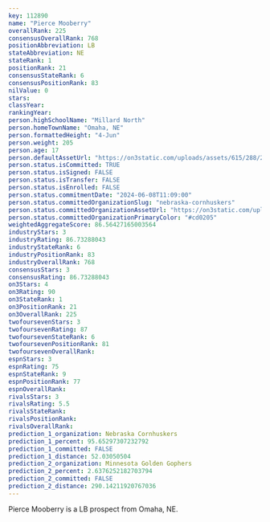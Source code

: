 ```yaml
---
key: 112890
name: "Pierce Mooberry"
overallRank: 225
consensusOverallRank: 768
positionAbbreviation: LB
stateAbbreviation: NE
stateRank: 1
positionRank: 21
consensusStateRank: 6
consensusPositionRank: 83
nilValue: 0
stars: 
classYear: 
rankingYear: 
person.highSchoolName: "Millard North"
person.homeTownName: "Omaha, NE"
person.formattedHeight: "4-Jun"
person.weight: 205
person.age: 17
person.defaultAssetUrl: "https://on3static.com/uploads/assets/615/288/288615.jpg"
person.status.isCommitted: TRUE
person.status.isSigned: FALSE
person.status.isTransfer: FALSE
person.status.isEnrolled: FALSE
person.status.commitmentDate: "2024-06-08T11:09:00"
person.status.committedOrganizationSlug: "nebraska-cornhuskers"
person.status.committedOrganizationAssetUrl: "https://on3static.com/uploads/assets/86/150/150086.svg"
person.status.committedOrganizationPrimaryColor: "#cd0205"
weightedAggregateScore: 86.56427165003564
industryStars: 3
industryRating: 86.73288043
industryStateRank: 6
industryPositionRank: 83
industryOverallRank: 768
consensusStars: 3
consensusRating: 86.73288043
on3Stars: 4
on3Rating: 90
on3StateRank: 1
on3PositionRank: 21
on3OverallRank: 225
twofoursevenStars: 3
twofoursevenRating: 87
twofoursevenStateRank: 6
twofoursevenPositionRank: 81
twofoursevenOverallRank: 
espnStars: 3
espnRating: 75
espnStateRank: 9
espnPositionRank: 77
espnOverallRank: 
rivalsStars: 3
rivalsRating: 5.5
rivalsStateRank: 
rivalsPositionRank: 
rivalsOverallRank: 
prediction_1_organization: Nebraska Cornhuskers
prediction_1_percent: 95.65297307232792
prediction_1_committed: FALSE
prediction_1_distance: 52.03050504
prediction_2_organization: Minnesota Golden Gophers
prediction_2_percent: 2.6376252182703794
prediction_2_committed: FALSE
prediction_2_distance: 290.14211920767036
---
```

Pierce Mooberry is a LB prospect from Omaha, NE.